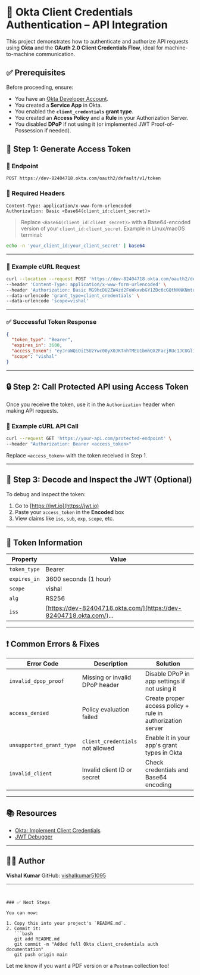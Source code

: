 # 🔐 Okta Client Credentials Authentication – API Integration

This project demonstrates how to authenticate and authorize API requests using **Okta** and the **OAuth 2.0 Client Credentials Flow**, ideal for machine-to-machine communication.


## ✅ Prerequisites

Before proceeding, ensure:

- You have an [Okta Developer Account](https://developer.okta.com/).
- You created a **Service App** in Okta.
- You enabled the **`client_credentials` grant type**.
- You created an **Access Policy** and a **Rule** in your Authorization Server.
- You disabled **DPoP** if not using it (or implemented JWT Proof-of-Possession if needed).

## 🔑 Step 1: Generate Access Token

### 🔗 Endpoint

```http
POST https://dev-82404718.okta.com/oauth2/default/v1/token
````

### 🔐 Required Headers

```http
Content-Type: application/x-www-form-urlencoded
Authorization: Basic <Base64(client_id:client_secret)>
```

> Replace `<Base64(client_id:client_secret)>` with a Base64-encoded version of your `client_id:client_secret`.
> Example in Linux/macOS terminal:

```bash
echo -n 'your_client_id:your_client_secret' | base64
```

---

### 🧾 Example cURL Request

```bash
curl --location --request POST 'https://dev-82404718.okta.com/oauth2/default/v1/token' \
--header 'Content-Type: application/x-www-form-urlencoded' \
--header 'Authorization: Basic MG9hcDU2ZW4zd2FoWkxvbGY1ZDc6cGQtNXNKNmtrUlFpR1E0TlptcnNUY1FfQjZRZUEwZ0V4MnZBLUNEWC1zaXBuS0hKZElZcGF0Q0tWcmc2RV9JVQ==' \
--data-urlencode 'grant_type=client_credentials' \
--data-urlencode 'scope=vishal'
```

---

### ✅ Successful Token Response

```json
{
  "token_type": "Bearer",
  "expires_in": 3600,
  "access_token": "eyJraWQiOiI5UzYwc00yX0JKTnhTMEU1bmhQX2FacjRUc1JCUGlIeG9EMlhLN3NPQlQwIiwiYWxnIjoiUlMyNTYifQ.eyJ2ZXIiOjEsImp0aSI6IkFULkI4QmRTNmMxSHg3dkxEbWtVczJEamExVXEwazhfUEVYdDNHckZJU05sY28iLCJpc3MiOiJodHRwczovL2Rldi04MjQwNDcxOC5va3RhLmNvbS9vYXV0aDIvZGVmYXVsdCIsImF1ZCI6ImFwaTovL2RlZmF1bHQiLCJpYXQiOjE3NDk3MTc2MzAsImV4cCI6MTc0OTcyMTIzMCwiY2lkIjoiMG9hcDU2ZW4zd2FoWkxvbGY1ZDciLCJzY3AiOlsidmlzaGFsIl0sInN1YiI6IjBvYXA1NmVuM3dhaFpMb2xmNWQ3In0.MSkxs-H3n6GX3nwba_bL2sqBDuMCV0pOlzSEe0Pu1OwW_F5Kzm_vEh-kcKAyufcbPY4KamwCqNLZyWy8DJio5_Dv3kOh8qS9Al-r-lemrWl92gd607tn59bmeqiuY_lmi-H2hvn8kXIQGZY8jKgjZcoQ8YN_2pm3cip0eZdzF05Ov9aXXQeBqyx0XZWt3o3TrrUtMWmFJg3WzQsbp_b4JScBv2FdE7QACi4xTJ0153tXJhirZUVsDILWSK-cKB7gWOs4Nazv9v4slm21ZTN5Ia0-uzUQMCsN__0f5W_RJAtpzt079BVgX6nRewfdBkPoXfR9Yqi-rw5AuIjn_asUWg",
  "scope": "vishal"
}
```

---

## 🔒 Step 2: Call Protected API using Access Token

Once you receive the token, use it in the `Authorization` header when making API requests.

### 🔗 Example cURL API Call

```bash
curl --request GET 'https://your-api.com/protected-endpoint' \
--header "Authorization: Bearer <access_token>"
```

Replace `<access_token>` with the token received in Step 1.

---

## 🧪 Step 3: Decode and Inspect the JWT (Optional)

To debug and inspect the token:

1. Go to [https://jwt.io](https://jwt.io)
2. Paste your `access_token` in the **Encoded** box
3. View claims like `iss`, `sub`, `exp`, `scope`, etc.

---

## 🔁 Token Information

| Property     | Value                                                               |
| ------------ | ------------------------------------------------------------------- |
| `token_type` | Bearer                                                              |
| `expires_in` | 3600 seconds (1 hour)                                               |
| `scope`      | vishal                                                              |
| `alg`        | RS256                                                               |
| `iss`        | [https://dev-82404718.okta.com/](https://dev-82404718.okta.com/)... |

---

## ❗ Common Errors & Fixes

| Error Code               | Description                      | Solution                                                   |
| ------------------------ | -------------------------------- | ---------------------------------------------------------- |
| `invalid_dpop_proof`     | Missing or invalid DPoP header   | Disable DPoP in app settings if not using it               |
| `access_denied`          | Policy evaluation failed         | Create proper access policy + rule in authorization server |
| `unsupported_grant_type` | `client_credentials` not allowed | Enable it in your app's grant types in Okta                |
| `invalid_client`         | Invalid client ID or secret      | Check credentials and Base64 encoding                      |

---

## 📚 Resources

* [Okta: Implement Client Credentials](https://developer.okta.com/docs/guides/implement-client-creds/)
* [JWT Debugger](https://jwt.io/)

---

## 👨‍💻 Author

**Vishal Kumar**
GitHub: [vishalkumar51095](https://github.com/vishalkumar51095)

---

````


### ✅ Next Steps

You can now:

1. Copy this into your project's `README.md`.
2. Commit it:
   ```bash
   git add README.md
   git commit -m "Added full Okta client_credentials auth documentation"
   git push origin main
````

Let me know if you want a PDF version or a `Postman` collection too!
